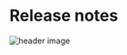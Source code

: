 # Release notes

![header image](https://github.com/ProvisionGenie/ProvisionGenie/blob/main/Docs/media/Genie_Header.png)
